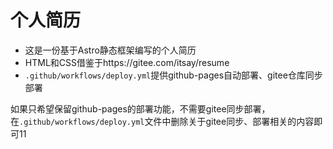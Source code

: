# 个人简历

- 这是一份基于Astro静态框架编写的个人简历
- HTML和CSS借鉴于https://gitee.com/itsay/resume
- `.github/workflows/deploy.yml`提供github-pages自动部署、gitee仓库同步部署

如果只希望保留github-pages的部署功能，不需要gitee同步部署，在`.github/workflows/deploy.yml`文件中删除关于gitee同步、部署相关的内容即可11